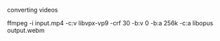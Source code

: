 converting videos

ffmpeg -i input.mp4 -c:v libvpx-vp9 -crf 30 -b:v 0 -b:a 256k -c:a libopus output.webm

